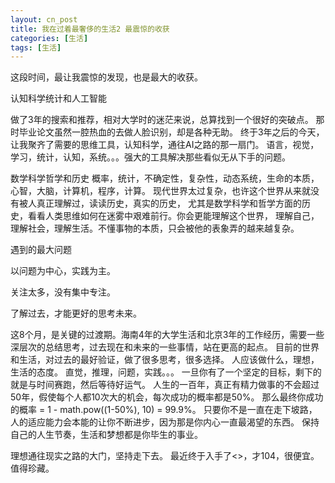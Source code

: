 ```yaml
---
layout: cn_post
title: 我在过着最奢侈的生活2 最震惊的收获
categories: [生活]
tags: [生活]
---
```


这段时间，最让我震惊的发现，也是最大的收获。

认知科学统计和人工智能

做了3年的搜索和推荐，相对大学时的迷茫来说，总算找到一个很好的突破点。
那时毕业论文虽然一腔热血的去做人脸识别，却是各种无助。
终于3年之后的今天，让我聚齐了需要的思维工具，认知科学，通往AI之路的那一扇门。
语言，视觉，学习，统计，认知，系统。。。强大的工具解决那些看似无从下手的问题。

数学科学哲学和历史
概率，统计，不确定性，复杂性，动态系统，生命的本质，心智，大脑，计算机，程序，计算。
现代世界太过复杂，也许这个世界从来就没有被人真正理解过，读读历史，真实的历史，
尤其是数学科学和哲学方面的历史，看看人类思维如何在迷雾中艰难前行。你会更能理解这个世界，
理解自己，理解社会，理解生活。不懂事物的本质，只会被他的表象弄的越来越复杂。

遇到的最大问题

以问题为中心，实践为主。

关注太多，没有集中专注。

了解过去，才能更好的思考未来。

这8个月，是关键的过渡期。海南4年的大学生活和北京3年的工作经历，需要一些
深层次的总结思考，过去现在和未来的一些事情，站在更高的起点。
目前的世界和生活，对过去的最好验证，做了很多思考，很多选择。
人应该做什么，理想，生活的态度。
直觉，推理，问题，实践。。。
一旦你有了一个坚定的目标，剩下的就是与时间赛跑，然后等待好运气。
人生的一百年，真正有精力做事的不会超过50年，假使每个人都10次大的机会，每次成功的概率都是50%。
那么最终你成功的概率 = 1 - math.pow((1-50%), 10) = 99.9%。
只要你不是一直在走下坡路，人的适应能力会本能的让你不断进步，因为那是你内心一直最渴望的东西。
保持自己的人生节奏，生活和梦想都是你毕生的事业。

理想通往现实之路的大门，坚持走下去。
最近终于入手了<<The Road to Reality>>，才104，很便宜。值得珍藏。

